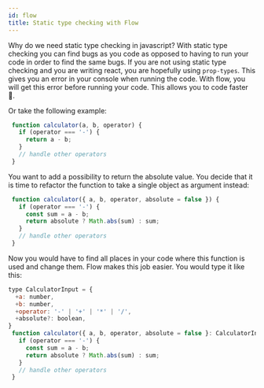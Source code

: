 ```yaml
---
id: flow
title: Static type checking with Flow
---
```



Why do we need static type checking in javascript? With static type checking you can find bugs as you code as opposed to having to run your code in order to find the same bugs. If you are not using static type checking and you are writing react, you are hopefully using `prop-types`. This gives you an error in your console when running the code. With flow, you will get this error before running your code. This allows you to code faster 🙂.

Or take the following example: 

```js
 function calculator(a, b, operator) {
   if (operator === '-') {
     return a - b;
   }
   // handle other operators
 }
```

You want to add a possibility to return the absolute value. You decide that it is time to refactor the function to take a single object as argument instead: 

```js
 function calculator({ a, b, operator, absolute = false }) {
   if (operator === '-') {
     const sum = a - b;
     return absolute ? Math.abs(sum) : sum;
   }
   // handle other operators
 }
```

Now you would have to find all places in your code where this function is used and change them. Flow makes this job easier. You would type it like this:

```js
type CalculatorInput = {
  +a: number,
  +b: number,
  +operator: '-' | '+' | '*' | '/',
  +absolute?: boolean,
}
 function calculator({ a, b, operator, absolute = false }: CalculatorInput): number {
   if (operator === '-') {
     const sum = a - b;
     return absolute ? Math.abs(sum) : sum;
   }
   // handle other operators
 }
```